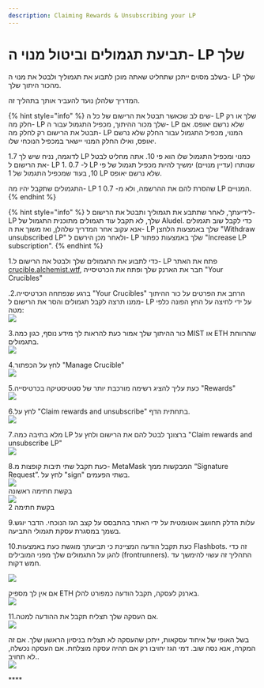 ```yaml
---
description: Claiming Rewards & Unsubscribing your LP
---
```


# תביעת תגמולים וביטול מנוי ה- LP שלך

בשלב מסוים ייתכן שתחליט שאתה מוכן לתבוע את תגמוליך ולבטל את מנוי ה- LP שלך מהכור היתוך שלך.

המדריך שלהלן נועד להעביר אותך בתהליך זה.

{% hint style="info" %}
שים לב שכאשר תבטל את הרישום של כל ה- LP שלך או רק חלק מה- LP שלך מכור ההיתוך, מכפיל התגמול עבור ה- LP שלא נרשם יאופס. אם תבטל את הרישום רק לחלק מה- LP המנוי, מכפיל התגמול עבור החלק שלא נרשם יאופס, ואילו החלק המנוי יישאר במכפיל הנוכחי שלו.

לדוגמה, נניח שיש לך 1.7 LP כמנוי ומכפיל התגמול שלו הוא פי 10. אתה מחליט לבטל את הרישום ל- LP 1. ל- 0.7 LP שנותרו \(עדיין מנויים\) ימשיך להיות מכפיל תגמול של פי 10, בעוד שמכפיל התגמול של 1 LP שלא נרשם יאופס.

התגמולים שתקבל יהיו מה- LP 1 שהסרת להם את ההרשמה, ולא מ- 0.7 LP המנויים.
{% endhint %}



{% hint style="info" %}
לידיעתך, לאחר שתתבע את תגמוליך ותבטל את הרישום ל- LP שלך, לא תקבל עוד תגמולים מתוכנית התגמול של Aludel. כדי לקבל שוב תגמולים אנא עקוב אחר המדריך שלהלן, ואז משוך את ה- LP שלך באמצעות הלחצן "Withdraw unsubscribed LP" ולאחר מכן הירשם ל- LP שלך באמצעות כפתור "Increase LP subscription".
{% endhint %}

1.כדי לתבוע את התגמולים שלך ולבטל את הרישום ל- LP פתח את האתר [crucible.alchemist.wtf](https://crucible.alchemist.wtf/), חבר את הארנק שלך ופתח את הכרטיסייה "Your Crucibles"

.2.ברגע שנפתחה הכרטיסייה "Your Crucibles" הרחב את הפרטים על כור ההיתוך ממנו תרצה לקבל תגמולים והסר את הרישום ל- LP על ידי לחיצה על החץ הפונה כלפי מטה:  
![](../../.gitbook/assets/screenshot-2021-05-07-at-12.50.58.png) 

3.כור ההיתוך שלך אמור כעת להראות לך מידע נוסף, כגון כמה MIST או ETH שהרווחת בתגמולים.  
![](../../.gitbook/assets/screenshot-2021-05-07-at-12.50.42.png)   


4.לחץ על הכפתור "Manage Crucible"  
![](../../.gitbook/assets/screenshot-2021-05-07-at-12.51.04.png)   


5.כעת עליך להציג רשימה מורכבת יותר של סטטיסטיקה בכרטיסייה "Rewards"  
 ![](../../.gitbook/assets/screenshot-2021-05-07-at-12.51.22.png)   


6.לחץ על "Claim rewards and unsubscribe" בתחתית הדף.  
![](../../.gitbook/assets/screenshot-2021-05-07-at-13.05.52.png)   


7.מלא בתיבה כמה LP ברצונך לבטל להם את הרישום ולחץ על "Claim rewards and unsubscribe LP"  
![](../../.gitbook/assets/1.png)   


8.כעת תקבל שתי תיבות קופצות מ- MetaMask המבקשות ממך “Signature Request”. לחץ על "sign" בשתי הפעמים.  
![](../../.gitbook/assets/2%20%282%29%20%282%29%20%281%29.png)   
בקשת חתימה ראשונה  
![](../../.gitbook/assets/3%20%281%29%20%285%29%20%281%29%20%284%29.png)  
 בקשת חתימה 2

  
9.עלות הדלק תחושב אוטומטית על ידי האתר בהתבסס על קצב הגז הנוכחי. הדבר יוגש בשמך במסגרת עסקת תגמולי התביעה.

10.כעת תקבל הודעה המציינת כי תביעתך מוגשת כעת באמצעות Flashbots. זה כדי להגן על התגמולים שלך מפני המובילים \(frontrunners\). התהליך זה עשוי להימשך עד חמש דקות.

![](../../.gitbook/assets/4%20%281%29%20%282%29.png)  
  
אם אין לך מספיק ETH בארנק לעסקה, תקבל הודעה כמפורט להלן.  
![](../../.gitbook/assets/edlin%20%281%29.png)  


11.אם העסקה שלך תצליח תקבל את ההודעה למטה.  
![](../../.gitbook/assets/6.png)  
  
בשל האופי של איחוד עסקאות, ייתכן שהעסקה לא תצליח בניסיון הראשון שלך. אם זה המקרה, אנא נסה שוב. דמי הגז יחויבו רק אם תהיה עסקה מוצלחת. אם העסקה נכשלה, לא תחויב..  
![](../../.gitbook/assets/7%20%281%29.png)





\*\*\*\*

